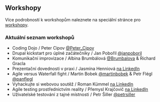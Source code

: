 Workshopy
---------
Více podrobností k workshopům naleznete na speciální stránce pro [workshopy](/2015/stranka/workshopy.html).

### Aktuální seznam workshopů

 - Coding Dojo / Peter Cipov [@Peter_Cipov](https://twitter.com/Peter_Cipov)
 - Drupal kickstart pro úplné začátečníky / Jan Pobořil [@janpoboril](https://twitter.com/janpoboril)
 - Komunikační improvizace / Albina Brumbálová [@Brumbalova](https://twitter.com/Brumbalova) & Richard Gracla
 - Prezentační dovednosti v praxi / Jasmína Henniová [na LinkedIn](https://www.linkedin.com/pub/jasmina-henniova/75/625/126)
 - Agile versus Waterfall fight / Martin Bobek [@martinbobek](https://twitter.com/martinbobek) & Petr Flégl [@panflegl](https://twitter.com/panflegl)
 - Vyhackujte si webovou soutěž / Roman Kümmel [na LinkedIn](https://www.linkedin.com/pub/roman-k%C3%BCmmel/55/770/673)
 - Agile testing prostřednictvím reality / Přemysl Krajčovič [na LinkedIn](https://www.linkedin.com/in/premyslkrajcovic)
 - Uživatelské testování z tajné místnosti / Petr Šiller [@petrsiller](https://twitter.com/petrsiller)

<!--
<table class="table">
	<thead><tr>
		<th></th>
		<th>A 123</th>
		<th>A 124</th>
	</tr></thead>
    <tr>
    	<th>9:45</th>
        <td rowspan="2">Foo Foo <br/> <a href="/2015/stranka/workshopy.html#foo">@mysulemys</a></td>
        <td></td>
    </tr>
    
    <tr>
    	<th>10:45</th>
        <td>Bar Bar <br/> <a href="/2015/stranka/workshopy.html#bar">kreslika@fit.vutbr.cz</a></td>
    </tr>
    <tr>
    	<th>11:45</th>
        <td></td>
        <td></td>
    </tr>
</table>
-->